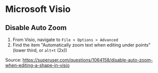 # Microsoft Visio

## Disable Auto Zoom

1. From Visio, navigate to `File > Options > Advanced`
2. Find the item "Automatically zoom text when editing under <int> points" (lower third, or `alt+t` (2x))

Source: https://superuser.com/questions/1064158/disable-auto-zoom-when-editing-a-shape-in-visio
